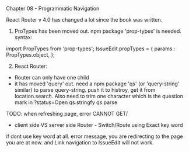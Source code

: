 Chapter 08 - Programmatic Navigation

React Router v 4.0 has changed a lot since the book was written.

1. ProTypes has been moved out. npm package 'prop-types' is needed.
syntax:

import PropTypes from 'prop-types';
IssueEdit.propTypes = {
    params : PropTypes.object,
};


2. React Router: 
- Router can only have one child
- it has moved 'query' out. need a npm package 'qs' (or 'query-string' similar) to parse query-string.
push it to histroy, get it from location.search. 
Also need to trim one character which is the question mark in ?status=Open
qs.stringfy
qs.parse

TODO:
when refreshing page, error CANNOT GET/
- client side VS server side
Router - Switch/Route using Exact key word

if dont use key word at all. error message, you are redirecting to the page you are at now.
and Link navigation to IssueEdit will not work.
